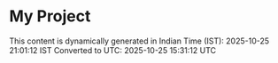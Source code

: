 # My Project

This content is dynamically generated in Indian Time (IST): 2025-10-25 21:01:12 IST
Converted to UTC: 2025-10-25 15:31:12 UTC
